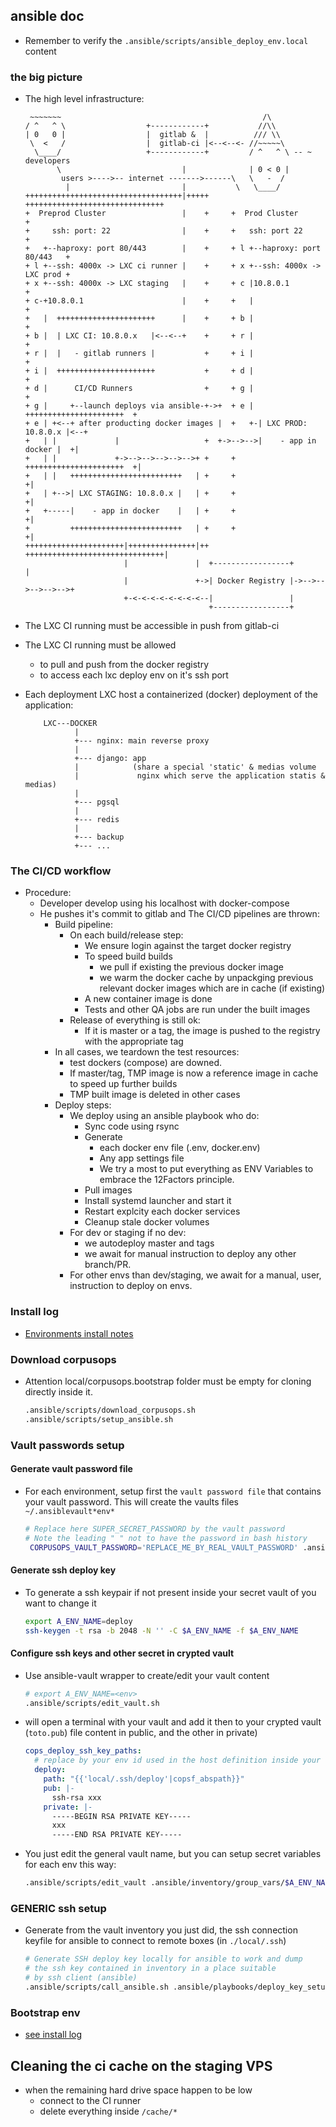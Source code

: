 ## ansible doc

- Remember to verify the ``.ansible/scripts/ansible_deploy_env.local`` content

### the big picture
- The high level infrastructure:

    ```
     ~~~~~~~                                             /\
    / ^   ^ \                  +------------+           //\\
    | 0   0 |                  |  gitlab &  |          /// \\
     \  <   /                  |  gitlab-ci |<--<--<- //~~~~~\
      \____/                   +------------+         / ^   ^ \ -- ~ developers
           \                           |              | 0 < 0 |
            users >---->-- internet ------->------\   \   -  /
             |                         |           \   \____/
    +++++++++++++++++++++++++++++++++++|+++++     +++++++++++++++++++++++++++++++
    +  Preprod Cluster                 |    +     +  Prod Cluster               +
    +     ssh: port: 22                |    +     +   ssh: port 22              +
    +   +--haproxy: port 80/443        |    +     + l +--haproxy: port 80/443   +
    + l +--ssh: 4000x -> LXC ci runner |    +     + x +--ssh: 4000x -> LXC prod +
    + x +--ssh: 4000x -> LXC staging   |    +     + c |10.8.0.1                 +
    + c-+10.8.0.1                      |    +     +   |                         +
    +   |  ++++++++++++++++++++++      |    +     + b |                         +
    + b |  | LXC CI: 10.8.0.x   |<--<--+    +     + r |                         +
    + r |  |   - gitlab runners |           +     + i |                         +
    + i |  ++++++++++++++++++++++           +     + d |                         +
    + d |      CI/CD Runners                +     + g |                         +
    + g |     +--launch deploys via ansible-+->+  + e | ++++++++++++++++++++++  +
    + e | +<--+ after producting docker images |  +   +-| LXC PROD: 10.8.0.x |<--+
    +   | |             |                   +  +->-->-->|    - app in docker |  +|
    +   | |             +->-->-->-->-->-->+ +     +     ++++++++++++++++++++++  +|
    +   | |   +++++++++++++++++++++++++   | +     +                             +|
    +   | +-->| LXC STAGING: 10.8.0.x |   | +     +                             +|
    +   +-----|    - app in docker    |   | +     +                             +|
    +         +++++++++++++++++++++++++   | +     +                             +|
    ++++++++++++++++++++++|+++++++++++++++|++     +++++++++++++++++++++++++++++++|
                          |               |  +-----------------+                 |
                          |               +->| Docker Registry |->-->-->-->-->-->+
                          +-<-<-<-<-<-<-<-<--|                 |
                                             +-----------------+
    ```
- The LXC CI running must be accessible in push from gitlab-ci
- The LXC CI running must be allowed
    - to pull and push from the docker registry
    - to access each lxc deploy env on it's ssh port
- Each deployment LXC host a containerized (docker) deployment
  of the application:

    ```
        LXC---DOCKER
               |
               +--- nginx: main reverse proxy
               |
               +--- django: app
               |            (share a special 'static' & medias volume
               |             nginx which serve the application statis & medias)
               |
               +--- pgsql
               |
               +--- redis
               |
               +--- backup
               +--- ...
    ```

### The CI/CD workflow
- Procedure:
    - Developer develop using his localhost with docker-compose
    - He pushes it's commit to gitlab and The CI/CD pipelines are thrown:
        - Build pipeline:
            - On each build/release step:
                - We ensure login against the target docker registry
                - To speed build builds
                    - we pull if existing the previous docker image
                    - we warm the docker cache by unpackging previous
                      relevant docker images which are in cache (if existing)
                - A new container image is done
                - Tests and other QA jobs are run under the built images
            - Release of everything is still ok:
                - If it is master or a tag, the image is pushed to the registry
                  with the appropriate tag
        - In all cases, we teardown the test resources:
            - test dockers (compose) are downed.
            - If master/tag, TMP image is now a reference image in cache
              to speed up further builds
            - TMP built image is deleted in other cases
        - Deploy steps:
            - We deploy using an ansible playbook who do:
                - Sync code using rsync
                - Generate
                    - each docker env file (.env, docker.env)
                    - Any app settings file
                    - We try a most to put everything as ENV Variables to
                      embrace the 12Factors principle.
                - Pull images
                - Install systemd launcher and start it
                - Restart explcity each docker services
                - Cleanup stale docker volumes
            - For dev or staging if no dev:
                - we autodeploy master and tags
                - we await for manual instruction to deploy any other branch/PR.
            - For other envs than dev/staging, we await for a manual, user,
              instruction to deploy on envs.

### Install log
- [Environments install notes](./log_install.md)

### <a name="download"/>Download corpusops
- Attention local/corpusops.bootstrap folder must be empty for cloning directly inside it.

    ```sh
    .ansible/scripts/download_corpusops.sh
    .ansible/scripts/setup_ansible.sh
    ```

### <a name="setupvault"/>Vault passwords setup
#### <a name="vaultpassword"/>Generate vault password file
- For each environment, setup first the ``vault password file`` that contains your vault password.
  This will create the vaults files ``~/.ansiblevault*env*``

    ```sh
    # Replace here SUPER_SECRET_PASSWORD by the vault password
    # Note the leading " " not to have the password in bash history
     CORPUSOPS_VAULT_PASSWORD='REPLACE_ME_BY_REAL_VAULT_PASSWORD' .ansible/scripts/setup_vaults.sh"
    ```

#### <a name="sshkeyvaultsetup"/>Generate ssh deploy key
- To <a name="sshkeygen"/> generate a ssh keypair if not present inside your secret vault of you want to change it

    ```sh
    export A_ENV_NAME=deploy
    ssh-keygen -t rsa -b 2048 -N '' -C $A_ENV_NAME -f $A_ENV_NAME
    ```

#### <a name="sshkeyvaultsetup"/>Configure ssh keys and other secret in crypted vault
- Use ansible-vault wrapper to create/edit your vault content

    ```sh
    # export A_ENV_NAME=<env>
    .ansible/scripts/edit_vault.sh
    ```

- will open a terminal with your vault and add it then to your crypted vault (``toto.pub``)
   file content in public, and the other in private)

    ```yaml
    cops_deploy_ssh_key_paths:
      # replace by your env id used in the host definition inside your former inventory
      deploy:
        path: "{{'local/.ssh/deploy'|copsf_abspath}}"
        pub: |-
          ssh-rsa xxx
        private: |-
          -----BEGIN RSA PRIVATE KEY-----
          xxx
          -----END RSA PRIVATE KEY-----
    ```
- You just edit the general vault name, but you can setup secret variables for each env this way:

    ```sh
    .ansible/scripts/edit_vault .ansible/inventory/group_vars/$A_ENV_NAME/default.yml
    ```

### <a name="sshdeploysetup"></a>GENERIC ssh setup
- Generate from the vault inventory you just did, the ssh connection keyfile
  for ansible to connect to remote boxes (in ``./local/.ssh``)

    ```sh
    # Generate SSH deploy key locally for ansible to work and dump
    # the ssh key contained in inventory in a place suitable
    # by ssh client (ansible)
    .ansible/scripts/call_ansible.sh .ansible/playbooks/deploy_key_setup.yml
    ```

### Bootstrap env
- [see install log](./log_install.md)

## Cleaning the ci cache on the staging VPS
- when the remaining hard drive space happen to be low
    - connect to the CI runner
    - delete everything inside ``/cache/*``
